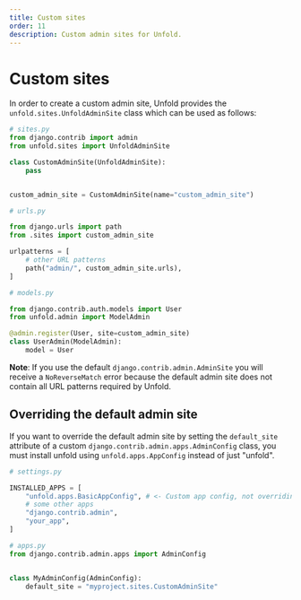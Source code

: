 ```yaml
---
title: Custom sites
order: 11
description: Custom admin sites for Unfold.
---
```


# Custom sites

In order to create a custom admin site, Unfold provides the `unfold.sites.UnfoldAdminSite` class which can be used as follows:

```python
# sites.py
from django.contrib import admin
from unfold.sites import UnfoldAdminSite

class CustomAdminSite(UnfoldAdminSite):
    pass


custom_admin_site = CustomAdminSite(name="custom_admin_site")
```

```python
# urls.py

from django.urls import path
from .sites import custom_admin_site

urlpatterns = [
    # other URL patterns
    path("admin/", custom_admin_site.urls),
]
```

```python
# models.py

from django.contrib.auth.models import User
from unfold.admin import ModelAdmin

@admin.register(User, site=custom_admin_site)
class UserAdmin(ModelAdmin):
    model = User
```

**Note**: If you use the default `django.contrib.admin.AdminSite` you will receive a `NoReverseMatch` error because the default admin site does not contain all URL patterns required by Unfold.

## Overriding the default admin site

If you want to override the default admin site by setting the `default_site` attribute of a custom `django.contrib.admin.apps.AdminConfig` class, you must install unfold using `unfold.apps.AppConfig` instead of just "unfold".

```python
# settings.py

INSTALLED_APPS = [
    "unfold.apps.BasicAppConfig", # <- Custom app config, not overriding default admin
    # some other apps
    "django.contrib.admin",
    "your_app",
]
```

```python
# apps.py
from django.contrib.admin.apps import AdminConfig


class MyAdminConfig(AdminConfig):
    default_site = "myproject.sites.CustomAdminSite"
```
